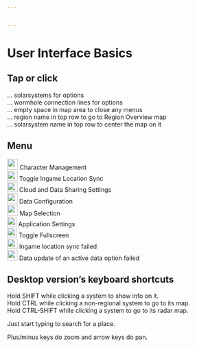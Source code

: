```yaml
---


---
```


<h1 id="user-interface-basics">User Interface Basics</h1>
<h2 id="tap-or-click">Tap or click</h2>
<p>… solarsystems for options<br>
… wormhole connection lines for options<br>
… empty space in map area to close any menus<br>
… region name in top row to go to Region Overview map<br>
… solarsystem name in top row to center the map on it</p>
<h2 id="menu">Menu</h2>
<p><img src="https://raw.githubusercontent.com/Risingson/eedocs/master/images/User-100_26_100_off.png" width="25" height="25"> Character Management<br>
<img src="https://raw.githubusercontent.com/Risingson/eedocs/master/images/Marker-100_off.png" width="24" height="23"> Toggle Ingame Location Sync<br>
<img src="https://raw.githubusercontent.com/Risingson/eedocs/master/images/Share-100_off.png" width="24" height="23"> Cloud and Data Sharing Settings<br>
<img src="https://raw.githubusercontent.com/Risingson/eedocs/master/images/Node-100_off.png" width="24" height="24"> Data Configuration<br><img src="https://raw.githubusercontent.com/Risingson/eedocs/master/images/Map-100_off.png" width="25" height="25"> Map Selection<br><img src="https://raw.githubusercontent.com/Risingson/eedocs/master/images/Settings-100_off.png" width="22" height="22"> Application Settings<br>
<img src="https://raw.githubusercontent.com/Risingson/eedocs/master/images/Fullscreen-100_off.png" width="23" height="23"> Toggle Fullscreen<br>
<img src="https://raw.githubusercontent.com/Risingson/eedocs/master/images/Marker-100_fail.png" width="24" height="23"> Ingame location sync failed<br>
<img src="https://raw.githubusercontent.com/Risingson/eedocs/master/images/NodeRed-100_on.png" width="24" height="24" border="0"> Data update of an active data option failed</p>
<h2 id="desktop-versions-keyboard-shortcuts">Desktop version’s keyboard shortcuts</h2>
<p>Hold SHIFT while clicking a system to show info on it.<br>
Hold CTRL while clicking a non-regional system to go to its map.<br>
Hold CTRL-SHIFT while clicking a system to go to its radar map.</p>
<p>Just start typing to search for a place.</p>
<p>Plus/minus keys do zoom and arrow keys do pan.</p>

